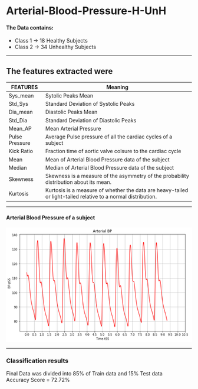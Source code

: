 # Arterial-Blood-Pressure-H-UnH

#### The Data contains:
- Class 1 -> 18 Healthy Subjects  
- Class 2 -> 34 Unhealthy Subjects
-----

The features extracted were
---
| FEATURES | Meaning |
|---|---|
| Sys_mean	| Sytolic Peaks Mean |
| Std_Sys	 |  Standard Deviation of Systolic Peaks |
| Dia_mean	| Diastolic Peaks Mean |
| Std_Dia	 | Standard Deviation of Diastolic Peaks |
| Mean_AP	 | Mean Arterial Pressure |
| Pulse Pressure	| Average Pulse pressure of all the cardiac cycles of a subject |
| Kick Ratio  | Fraction time of aortic valve colsure to the cardiac cycle |
| Mean | Mean of Arterial Blood Pressure data of the subject |
| Median	|  Median of Arterial Blood Pressure data of the subject |
| Skewness | Skewness is a measure of the asymmetry of the probability distribution about its mean. |
| Kurtosis | Kurtosis is a measure of whether the data are heavy-tailed or light-tailed relative to a normal distribution. |

------

#### Arterial Blood Pressure of a subject

![image](image.png)

------
### Classification results
Final Data was divided into 85% of Train data and 15% Test data\
Accuracy Score = 72.72%
